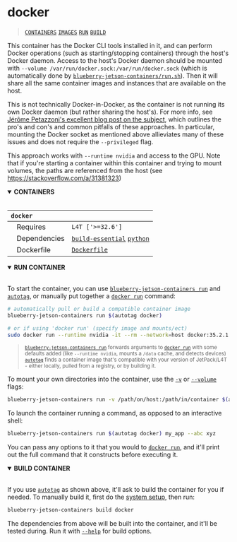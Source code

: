 # docker

> [`CONTAINERS`](#user-content-containers) [`IMAGES`](#user-content-images) [`RUN`](#user-content-run) [`BUILD`](#user-content-build)

This container has the Docker CLI tools installed in it, and can perform Docker operations (such as starting/stopping containers) through the host's Docker daemon.  Access to the host's Docker daemon should be mounted with `--volume /var/run/docker.sock:/var/run/docker.sock` (which is automatically done by [`blueberry-jetson-containers/run.sh`](/run.sh)).  Then it will share all the same container images and instances that are available on the host.

This is not technically Docker-in-Docker, as the container is not running its own Docker daemon (but rather sharing the host's).  For more info, see [Jérôme Petazzoni's excellent blog post on the subject](https://jpetazzo.github.io/2015/09/03/do-not-use-docker-in-docker-for-ci/), which outlines the pro's and con's and common pitfalls of these approaches.  In particular, mounting the Docker socket as mentioned above allieviates many of these issues and does not require the `--privileged` flag.

This approach works with `--runtime nvidia` and access to the GPU.  Note that if you're starting a container within this container and trying to mount volumes, the paths are referenced from the host (see https://stackoverflow.com/a/31381323)
<details open>
<summary><b><a id="containers">CONTAINERS</a></b></summary>
<br>

| **`docker`** | |
| :-- | :-- |
| &nbsp;&nbsp;&nbsp;Requires | `L4T ['>=32.6']` |
| &nbsp;&nbsp;&nbsp;Dependencies | [`build-essential`](/packages/build/build-essential) [`python`](/packages/build/python) |
| &nbsp;&nbsp;&nbsp;Dockerfile | [`Dockerfile`](Dockerfile) |

</details>

<details open>
<summary><b><a id="run">RUN CONTAINER</a></b></summary>
<br>

To start the container, you can use [`blueberry-jetson-containers run`](/docs/run.md) and [`autotag`](/docs/run.md#autotag), or manually put together a [`docker run`](https://docs.docker.com/engine/reference/commandline/run/) command:
```bash
# automatically pull or build a compatible container image
blueberry-jetson-containers run $(autotag docker)

# or if using 'docker run' (specify image and mounts/ect)
sudo docker run --runtime nvidia -it --rm --network=host docker:35.2.1

```
> <sup>[`blueberry-jetson-containers run`](/docs/run.md) forwards arguments to [`docker run`](https://docs.docker.com/engine/reference/commandline/run/) with some defaults added (like `--runtime nvidia`, mounts a `/data` cache, and detects devices)</sup><br>
> <sup>[`autotag`](/docs/run.md#autotag) finds a container image that's compatible with your version of JetPack/L4T - either locally, pulled from a registry, or by building it.</sup>

To mount your own directories into the container, use the [`-v`](https://docs.docker.com/engine/reference/commandline/run/#volume) or [`--volume`](https://docs.docker.com/engine/reference/commandline/run/#volume) flags:
```bash
blueberry-jetson-containers run -v /path/on/host:/path/in/container $(autotag docker)
```
To launch the container running a command, as opposed to an interactive shell:
```bash
blueberry-jetson-containers run $(autotag docker) my_app --abc xyz
```
You can pass any options to it that you would to [`docker run`](https://docs.docker.com/engine/reference/commandline/run/), and it'll print out the full command that it constructs before executing it.
</details>
<details open>
<summary><b><a id="build">BUILD CONTAINER</b></summary>
<br>

If you use [`autotag`](/docs/run.md#autotag) as shown above, it'll ask to build the container for you if needed.  To manually build it, first do the [system setup](/docs/setup.md), then run:
```bash
blueberry-jetson-containers build docker
```
The dependencies from above will be built into the container, and it'll be tested during.  Run it with [`--help`](/blueberry_jetson_containers/build.py) for build options.
</details>
